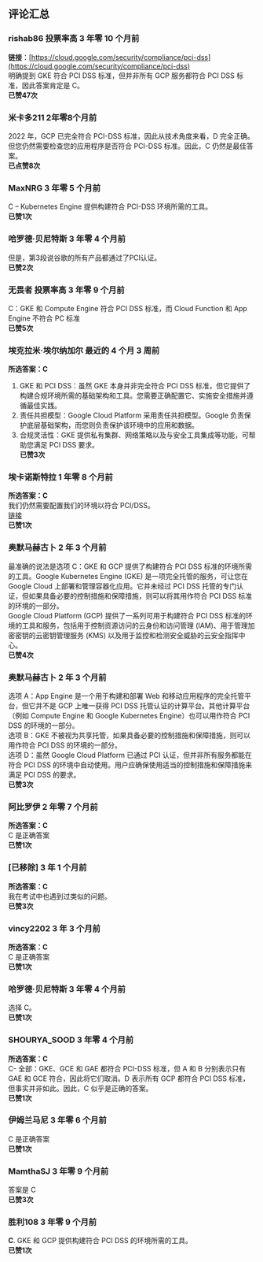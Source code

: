 ## 评论汇总

### rishab86 投票率高 3 年零 10 个月前
**链接**：[https://cloud.google.com/security/compliance/pci-dss](https://cloud.google.com/security/compliance/pci-dss)    
明确提到 GKE 符合 PCI DSS 标准，但并非所有 GCP 服务都符合 PCI DSS 标准，因此答案肯定是 C。  
**已赞47次**

### 米卡多211 2年零8个月前  
2022 年，GCP 已完全符合 PCI-DSS 标准，因此从技术角度来看，D 完全正确。但您仍然需要检查您的应用程序是否符合 PCI-DSS 标准。因此，C 仍然是最佳答案。  
**已点赞8次**

### MaxNRG 3 年零 5 个月前  
C – Kubernetes Engine 提供构建符合 PCI-DSS 环境所需的工具。  
**已赞1次**

### 哈罗德·贝尼特斯 3 年零 4 个月前  
但是，第3段说谷歌的所有产品都通过了PCI认证。  
**已赞2次**

### 无畏者 投票率高 3 年零 9 个月前  
C：GKE 和 Compute Engine 符合 PCI DSS 标准，而 Cloud Function 和 App Engine 不符合 PC 标准  
**已赞5次**

### 埃克拉米·埃尔纳加尔 最近的 4 个月 3 周前
**所选答案：C**    
1. GKE 和 PCI DSS：虽然 GKE 本身并非完全符合 PCI DSS 标准，但它提供了构建合规环境所需的基础架构和工具。您需要正确配置它、实施安全措施并遵循最佳实践。    
2. 责任共担模型：Google Cloud Platform 采用责任共担模型。Google 负责保护底层基础架构，而您则负责保护该环境中的应用和数据。    
3. 合规灵活性：GKE 提供私有集群、网络策略以及与安全工具集成等功能，可帮助您满足 PCI DSS 要求。  
**已赞3次**

### 埃卡诺斯特拉 1 年零 8 个月前
**所选答案：C**    
我们仍然需要配置我们的环境以符合 PCI/DSS。  
[链接](https://cloud.google.com/architecture/pci-dss-compliance-in-gcp#kubernetes_engine)  
**已赞1次**

### 奥默马赫古卜 2 年 3 个月前  
最准确的说法是选项 C：GKE 和 GCP 提供了构建符合 PCI DSS 标准的环境所需的工具。Google Kubernetes Engine (GKE) 是一项完全托管的服务，可让您在 Google Cloud 上部署和管理容器化应用。它并未经过 PCI DSS 托管的专门认证，但如果具备必要的控制措施和保障措施，则可以将其用作符合 PCI DSS 标准的环境的一部分。    
Google Cloud Platform (GCP) 提供了一系列可用于构建符合 PCI DSS 标准的环境的工具和服务，包括用于控制资源访问的云身份和访问管理 (IAM)、用于管理加密密钥的云密钥管理服务 (KMS) 以及用于监控和检测安全威胁的云安全指挥中心。  
**已赞4次**

### 奥默马赫古卜 2 年 3 个月前  
选项 A：App Engine 是一个用于构建和部署 Web 和移动应用程序的完全托管平台，但它并不是 GCP 上唯一获得 PCI DSS 托管认证的计算平台。其他计算平台（例如 Compute Engine 和 Google Kubernetes Engine）也可以用作符合 PCI DSS 的环境的一部分。    
选项 B：GKE 不被视为共享托管，如果具备必要的控制措施和保障措施，则可以用作符合 PCI DSS 的环境的一部分。    
选项 D：虽然 Google Cloud Platform 已通过 PCI 认证，但并非所有服务都能在符合 PCI DSS 的环境中自动使用。用户应确保使用适当的控制措施和保障措施来满足 PCI DSS 的要求。  
**已赞3次**

### 阿比罗伊 2 年零 7 个月前
**所选答案：C**    
C 是正确答案  
**已赞1次**

### [已移除] 3 年 1 个月前
**所选答案：C**    
我在考试中也遇到过类似的问题。  
**已赞3次**

### vincy2202 3 年 3 个月前
**所选答案：C**    
C 是正确答案  
**已赞1次**

### 哈罗德·贝尼特斯 3 年零 4 个月前  
选择 C。  
**已赞1次**

### SHOURYA_SOOD 3 年零 4 个月前
**所选答案：C**    
C- 全部：GKE、GCE 和 GAE 都符合 PCI-DSS 标准，但 A 和 B 分别表示只有 GAE 和 GCE 符合，因此将它们取消。D 表示所有 GCP 都符合 PCI DSS 标准，但事实并非如此。因此，C 似乎是正确的答案。  
**已赞1次**

### 伊姆兰马尼 3 年零 6 个月前  
C 是正确答案  
**已赞1次**

### MamthaSJ 3 年零 9 个月前  
答案是 C  
**已赞3次**

### 胜利108 3 年零 9 个月前
**C**. GKE 和 GCP 提供构建符合 PCI DSS 的环境所需的工具。  
**已赞1次**
